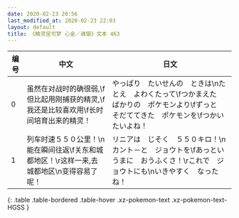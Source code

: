 ```yaml
---
date: 2020-02-23 20:56
last_modified_at: 2020-02-23 22:03
layout: default
title: 《精灵宝可梦 心金／魂银》文本 463
---
```

| 编号 | 中文 | 日文 |
| ---- | ---- | ---- |
| 0 | 虽然在对战时的确很弱,\f但比起用刚捕获的精灵,\f我还是比较喜欢用\f长时间培育出来的精灵！ | やっぱり　たいせんの　ときは\nたとえ　よわくたって\fつかまえた　ばかりの　ポケモンより\fずっと　そだててきた　ポケモンを\fつかいたいよね！ |
| 1 | 列车时速５５０公里！\n能在瞬间往返\f关东和城都地区！\r这样一来,去城都地区\n变得容易了呢！ | リニアは　じそく　５５０キロ！\nカント－と　ジョウトを\fあっというまに　おうふくさ！\rこれで　ジョウトにも\nいきやすく　なったね！ |
{: .table .table-bordered .table-hover .xz-pokemon-text .xz-pokemon-text-HGSS }